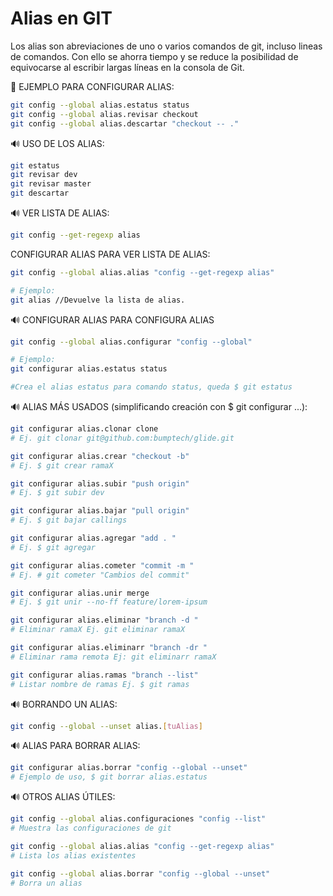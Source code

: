 # Alias en GIT

Los alias son abreviaciones de uno o varios comandos de git, incluso lineas de comandos.
Con ello se ahorra tiempo y se reduce la posibilidad de equivocarse al escribir largas líneas en la consola de Git.

📢 EJEMPLO PARA CONFIGURAR ALIAS:

```bash
git config --global alias.estatus status
git config --global alias.revisar checkout
git config --global alias.descartar "checkout -- ."
```

🔊 USO DE LOS ALIAS:

```bash
git estatus
git revisar dev
git revisar master
git descartar
```


🔊 VER LISTA DE ALIAS:

```bash
git config --get-regexp alias
```

CONFIGURAR ALIAS PARA VER LISTA DE ALIAS:

```bash
git config --global alias.alias "config --get-regexp alias"

# Ejemplo: 
git alias //Devuelve la lista de alias.
```

🔊 CONFIGURAR ALIAS PARA CONFIGURA ALIAS

```bash
git config --global alias.configurar "config --global"

# Ejemplo: 
git configurar alias.estatus status 

#Crea el alias estatus para comando status, queda $ git estatus
```

🔊 ALIAS MÁS USADOS (simplificando creación con $ git configurar ...):

```bash
git configurar alias.clonar clone               
# Ej. git clonar git@github.com:bumptech/glide.git

git configurar alias.crear "checkout -b"        
# Ej. $ git crear ramaX

git configurar alias.subir "push origin"          
# Ej. $ git subir dev

git configurar alias.bajar "pull origin"          
# Ej. $ git bajar callings

git configurar alias.agregar "add . "             
# Ej. $ git agregar

git configurar alias.cometer "commit -m "         
# Ej. # git cometer "Cambios del commit"

git configurar alias.unir merge                   
# Ej. $ git unir --no-ff feature/lorem-ipsum

git configurar alias.eliminar "branch -d "        
# Eliminar ramaX Ej. git eliminar ramaX

git configurar alias.eliminarr "branch -dr "      
# Eliminar rama remota Ej: git eliminarr ramaX

git configurar alias.ramas "branch --list"        
# Listar nombre de ramas Ej. $ git ramas
```


🔊 BORRANDO UN ALIAS:
```bash
git config --global --unset alias.[tuAlias]
```

🔊 ALIAS PARA BORRAR ALIAS:
```bash
git configurar alias.borrar "config --global --unset" 
# Ejemplo de uso, $ git borrar alias.estatus
```


🔊 OTROS ALIAS ÚTILES:
```bash
git config --global alias.configuraciones "config --list"   
# Muestra las configuraciones de git

git config --global alias.alias "config --get-regexp alias" 
# Lista los alias existentes

git config --global alias.borrar "config --global --unset"  
# Borra un alias
```